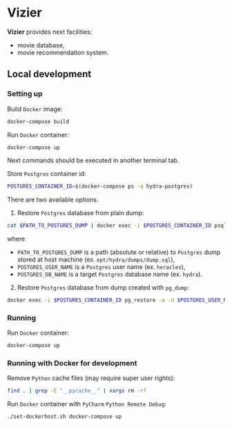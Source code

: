 # Vizier
**Vizier** provides next facilities:
- movie database,
- movie recommendation system.

## Local development
### Setting up
Build `Docker` image:
```bash
docker-compose build
```

Run `Docker` container:
```bash
docker-compose up
```

Next commands should be executed in another terminal tab.

Store `Postgres` container id:
```bash
POSTGRES_CONTAINER_ID=$(docker-compose ps -q hydra-postgres)
```

There are two available options.
1. Restore `Postgres` database from plain dump:
```bash
cat $PATH_TO_POSTGRES_DUMP | docker exec -i $POSTGRES_CONTAINER_ID psql -U $POSTGRES_USER_NAME $POSTGRES_DB_NAME
```
where 
- `PATH_TO_POSTGRES_DUMP` is a path (absolute or relative) 
to `Postgres` dump stored at host machine (ex. `opt/hydra/dumps/dump.sql`),
- `POSTGRES_USER_NAME` is a `Postgres` user name (ex. `heracles`),
- `POSTGRES_DB_NAME` is a target `Postgres` database name (ex. `hydra`).

2. Restore `Postgres` database from dump created with `pg_dump`:
```bash
docker exec -i $POSTGRES_CONTAINER_ID pg_restore -a -U $POSTGRES_USER_NAME -d $POSTGRES_DB_NAME $PATH_TO_POSTGRES_DUMP
```

### Running
Run `Docker` container:
```bash
docker-compose up
```

### Running with Docker for development
Remove `Python` cache files (may require super user rights):
```bash
find . | grep -E "__pycache__" | xargs rm -rf
```

Run `Docker` container with `PyCharm` `Python Remote Debug`:
```bash
./set-dockerhost.sh docker-compose up
```
